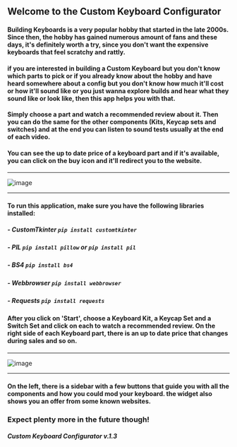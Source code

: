 


                                    
## Welcome to the Custom Keyboard Configurator
                            
#### Building Keyboards is a very popular hobby that started in the late 2000s. Since then, the hobby has gained numerous amount of fans and these days, it's definitely worth a try, since you don't want the expensive keyboards that feel scratchy and rattly.

#### if you are interested in building a Custom Keyboard but you don't know which parts to pick or if you already know about the hobby and have heard somewhere about a config but you don't know how much it'll cost or how it'll sound like or you just wanna explore builds and hear what they sound like or look like, then this app helps you with that.

#### Simply choose a part and watch a recommended review about it. Then you can do the same for the other components (Kits, Keycap sets and switches) and at the end you can listen to sound tests usually at the end of each video. 

#### You can see the up to date price of a keyboard part and if it's available, you can click on the buy icon and it'll redirect you to the website.
____________________________________________________________________________________________________________________________________________________________________

![image](https://user-images.githubusercontent.com/120993360/231885594-65f30d53-b001-428a-96db-8fad69805af2.png)
____________________________________________________________________________________________________________________________________________________________________

#### To run this application, make sure you have the following libraries installed:

##### - CustomTkinter ``pip install customtkinter``
##### - PIL ``pip install pillow`` or ``pip install pil``
##### - BS4 ``pip install bs4``
##### - Webbrowser ``pip install webbrowser``
##### - Requests ``pip install requests``

#### After you click on 'Start', choose a Keyboard Kit, a Keycap Set and a Switch Set and click on each to watch a recommended review. On the right side of each Keyboard part, there is an up to date price that changes during sales and so on. 
____________________________________________________________________________________________________________________________________________________________________
![image](https://user-images.githubusercontent.com/120993360/232600630-01a1adc2-bb51-41a1-9a5c-279252e0150a.png)
____________________________________________________________________________________________________________________________________________________________________ 
#### On the left, there is a sidebar with a few buttons that guide you with all the components and how you could mod your keyboard. the widget also shows you an offer from some known websites. 



### Expect plenty more in the future though!

##### Custom Keyboard Configurator v.1.3
